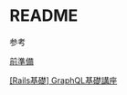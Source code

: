 # README


参考

[前準備](https://reisuta.com/rails-new/)

[\[Rails基礎\] GraphQL基礎講座](https://zenn.dev/igaiga/books/rails-practice-note/viewer/rails_graphql_workshop)